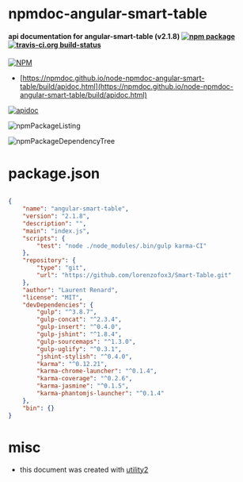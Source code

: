 # npmdoc-angular-smart-table

#### api documentation for  angular-smart-table (v2.1.8)  [![npm package](https://img.shields.io/npm/v/npmdoc-angular-smart-table.svg?style=flat-square)](https://www.npmjs.org/package/npmdoc-angular-smart-table) [![travis-ci.org build-status](https://api.travis-ci.org/npmdoc/node-npmdoc-angular-smart-table.svg)](https://travis-ci.org/npmdoc/node-npmdoc-angular-smart-table)

####

[![NPM](https://nodei.co/npm/angular-smart-table.png?downloads=true&downloadRank=true&stars=true)](https://www.npmjs.com/package/angular-smart-table)

- [https://npmdoc.github.io/node-npmdoc-angular-smart-table/build/apidoc.html](https://npmdoc.github.io/node-npmdoc-angular-smart-table/build/apidoc.html)

[![apidoc](https://npmdoc.github.io/node-npmdoc-angular-smart-table/build/screenCapture.buildCi.browser.%252Ftmp%252Fbuild%252Fapidoc.html.png)](https://npmdoc.github.io/node-npmdoc-angular-smart-table/build/apidoc.html)

![npmPackageListing](https://npmdoc.github.io/node-npmdoc-angular-smart-table/build/screenCapture.npmPackageListing.svg)

![npmPackageDependencyTree](https://npmdoc.github.io/node-npmdoc-angular-smart-table/build/screenCapture.npmPackageDependencyTree.svg)



# package.json

```json

{
    "name": "angular-smart-table",
    "version": "2.1.8",
    "description": "",
    "main": "index.js",
    "scripts": {
        "test": "node ./node_modules/.bin/gulp karma-CI"
    },
    "repository": {
        "type": "git",
        "url": "https://github.com/lorenzofox3/Smart-Table.git"
    },
    "author": "Laurent Renard",
    "license": "MIT",
    "devDependencies": {
        "gulp": "^3.8.7",
        "gulp-concat": "^2.3.4",
        "gulp-insert": "^0.4.0",
        "gulp-jshint": "^1.8.4",
        "gulp-sourcemaps": "^1.3.0",
        "gulp-uglify": "^0.3.1",
        "jshint-stylish": "^0.4.0",
        "karma": "^0.12.21",
        "karma-chrome-launcher": "^0.1.4",
        "karma-coverage": "^0.2.6",
        "karma-jasmine": "^0.1.5",
        "karma-phantomjs-launcher": "^0.1.4"
    },
    "bin": {}
}
```



# misc
- this document was created with [utility2](https://github.com/kaizhu256/node-utility2)

